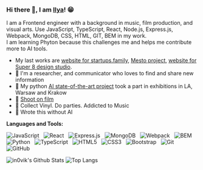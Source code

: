 ### Hi there 👋, I am [Ilya](https://in0vik.github.io/)! 😁

I am a Frontend engineer with a background in music, film production, and visual arts. 
Use JavaScript, TypeScript, React, Node.js, Express.js, Webpack, 
MongoDB, CSS, HTML, GIT, BEM in my work.  
I am learning Phyton because this challenges me and helps me contribute more to AI tools.

- My last works are [website for startups.family](https://startups.family/en/), [Mesto project](http://whereis.nomoredomainsclub.ru/), [website for Super 8 design studio](https://super8collective.com/).
- 🔭 I'm a researcher, and communicator who loves to find and share new information
- 👾 My python [AI state-of-the-art project](https://portraitofprotesters.github.io/v/) took a part in exhibitions in LA, Warsaw and Krakow
- 📸 [Shoot on film](https://www.instagram.com/inovik)
- 🥁 Collect Vinyl. Do parties. Addicted to Music
- 🔮 Wrote this without AI


**Languages and Tools:** 

![JavaScript](https://img.shields.io/badge/-JavaScript-black?logo=javascript&style=social)&nbsp;&nbsp;
![React](https://img.shields.io/badge/-Express-black?logo=react&style=social)&nbsp;&nbsp;
![Express.js](https://img.shields.io/badge/-React-black?logo=express&style=social)&nbsp;&nbsp;
![MongoDB](https://img.shields.io/badge/-MongoDB-black?logo=mongodb&style=social)&nbsp;&nbsp;
![Webpack](https://img.shields.io/badge/-Webpack-black?logo=webpack&style=social)&nbsp;&nbsp;
![BEM](https://img.shields.io/badge/-BEM-black?logo=BEM&style=social)&nbsp;&nbsp;
![Python](https://img.shields.io/badge/-Python-black?logo=Python&style=social)&nbsp;&nbsp;
![TypeScript](https://img.shields.io/badge/-TypeScript-black?logo=Typescript&style=social)&nbsp;&nbsp;
![HTML5](https://img.shields.io/badge/-HTML5-black?logo=html5&style=social)&nbsp;&nbsp;
![CSS3](https://img.shields.io/badge/-CSS3-black?logo=css3&style=social)&nbsp;&nbsp;
![Bootstrap](https://img.shields.io/badge/-Bootstrap-black?logo=bootstrap&style=social)&nbsp;&nbsp;
![Git](https://img.shields.io/badge/-Git-black?logo=git&style=social)&nbsp;&nbsp;
![GitHub](https://img.shields.io/badge/-GitHub-black?logo=github&style=social)&nbsp;&nbsp;

![in0vik's Github Stats](https://github-readme-stats.vercel.app/api?username=in0vik&show_icons=true&count_private=true&theme=transparent&include_all_commits=true&disable_animations=true)
![Top Langs](https://github-readme-stats.vercel.app/api/top-langs/?username=in0vik&layout=compact&theme=transparent)

